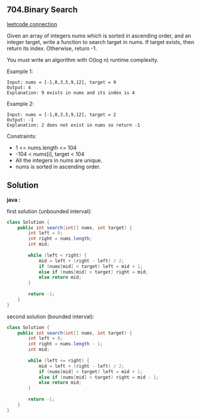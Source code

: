 ## 704.Binary Search

[leetcode connection](https://leetcode.com/problems/binary-search/)

Given an array of integers nums which is sorted in ascending order, and an integer target, write a function to search target in nums. If target exists, then return its index. Otherwise, return -1.

You must write an algorithm with O(log n) runtime complexity.

Example 1:
```
Input: nums = [-1,0,3,5,9,12], target = 9
Output: 4
Explanation: 9 exists in nums and its index is 4
```

Example 2:
```
Input: nums = [-1,0,3,5,9,12], target = 2
Output: -1
Explanation: 2 does not exist in nums so return -1
```
 

Constraints:

* 1 <= nums.length <= 104
* -104 < nums[i], target < 104
* All the integers in nums are unique.
* nums is sorted in ascending order.

## Solution

**java :**

first solution (unbounded interval):
```java
class Solution {
    public int search(int[] nums, int target) {
        int left = 0;
        int right = nums.length;
        int mid;
        
        while (left < right) {
            mid = left + (right - left) / 2;
            if (nums[mid] < target) left = mid + 1;
            else if (nums[mid] > target) right = mid;
            else return mid;
        }
        
        return -1;
    }
}
```

second solution (bounded interval):
```java
class Solution {
    public int search(int[] nums, int target) {
        int left = 0;
        int right = nums.length - 1;
        int mid;
        
        while (left <= right) {
            mid = left + (right - left) / 2;
            if (nums[mid] < target) left = mid + 1;
            else if (nums[mid] > target) right = mid - 1;
            else return mid;
        }
        
        return -1;
    }
}
```